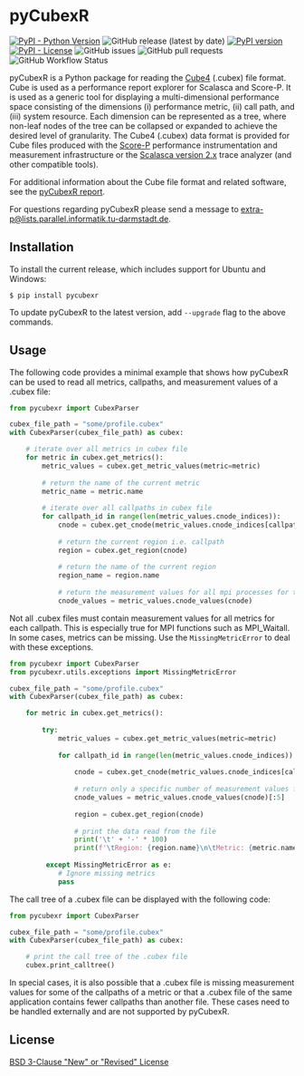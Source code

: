 # pyCubexR

[![PyPI - Python Version](https://img.shields.io/pypi/pyversions/pycubexr?style=plastic)](https://badge.fury.io/py/pycubexr)
![GitHub release (latest by date)](https://img.shields.io/github/v/release/extra-p/pycubexr?style=plastic)
[![PyPI version](https://badge.fury.io/py/pycubexr.png)](https://badge.fury.io/py/pycubexr)
[![PyPI - License](https://img.shields.io/pypi/l/pycubexr?style=plastic)](https://badge.fury.io/py/pycubexr)
![GitHub issues](https://img.shields.io/github/issues/extra-p/pycubexr?style=plastic)
![GitHub pull requests](https://img.shields.io/github/issues-pr/extra-p/pycubexr?style=plastic)
![GitHub Workflow Status](https://img.shields.io/github/workflow/status/extra-p/pycubexr/pycubexr?style=plastic)

pyCubexR is a Python package for reading the [Cube4](https://www.scalasca.org/scalasca/software/cube-4.x/download.html) (.cubex) file format. Cube is used as a performance report explorer for Scalasca and Score-P. It is used as a generic tool for displaying a multi-dimensional performance space consisting of the dimensions (i) performance metric, (ii) call path, and (iii) system resource. Each dimension can be represented as a tree, where non-leaf nodes of the tree can be collapsed or expanded to achieve the desired level of granularity. The Cube4 (.cubex) data format is provided for Cube files produced with the [Score-P](https://www.vi-hps.org/projects/score-p) performance instrumentation and measurement infrastructure or the [Scalasca version 2.x](https://www.scalasca.org/scalasca/software/scalasca-2.x/download.html) trace analyzer (and other compatible tools). 

For additional information about the Cube file format and related software, see the [pyCubexR report](./pyCubexR.pdf).

For questions regarding pyCubexR please send a message to <extra-p@lists.parallel.informatik.tu-darmstadt.de>.

## Installation

To install the current release, which includes support for Ubuntu and Windows:

```
$ pip install pycubexr
```

To update pyCubexR to the latest version, add `--upgrade` flag to the above commands.

## Usage

The following code provides a minimal example that shows how pyCubexR can be used to read all metrics, callpaths, and measurement values of a .cubex file:

```python
from pycubexr import CubexParser

cubex_file_path = "some/profile.cubex"
with CubexParser(cubex_file_path) as cubex:

    # iterate over all metrics in cubex file
    for metric in cubex.get_metrics():
        metric_values = cubex.get_metric_values(metric=metric)
        
        # return the name of the current metric
        metric_name = metric.name
        
        # iterate over all callpaths in cubex file
        for callpath_id in range(len(metric_values.cnode_indices)):
            cnode = cubex.get_cnode(metric_values.cnode_indices[callpath_id])
            
            # return the current region i.e. callpath
            region = cubex.get_region(cnode)
            
            # return the name of the current region
            region_name = region.name
            
            # return the measurement values for all mpi processes for the current metric and callpath
            cnode_values = metric_values.cnode_values(cnode)
```

Not all .cubex files must contain measurement values for all metrics for each callpath. This is especially true for MPI functions such as MPI_Waitall. In some cases, metrics can be missing. Use the `MissingMetricError` to deal with these exceptions.

```python
from pycubexr import CubexParser
from pycubexr.utils.exceptions import MissingMetricError

cubex_file_path = "some/profile.cubex"
with CubexParser(cubex_file_path) as cubex:

    for metric in cubex.get_metrics():
    
        try:
            metric_values = cubex.get_metric_values(metric=metric)
            
            for callpath_id in range(len(metric_values.cnode_indices)):
                
                cnode = cubex.get_cnode(metric_values.cnode_indices[callpath_id])
                
                # return only a specific number of measurement values for the current metric and callpath
                cnode_values = metric_values.cnode_values(cnode)[:5]
                
                region = cubex.get_region(cnode)
                
                # print the data read from the file
                print('\t' + '-' * 100)
                print(f'\tRegion: {region.name}\n\tMetric: {metric.name}\n\tMetricValues: {cnode_values})')
                
         except MissingMetricError as e:
            # Ignore missing metrics
            pass
```

The call tree of a .cubex file can be displayed with the following code:

```python
from pycubexr import CubexParser

cubex_file_path = "some/profile.cubex"
with CubexParser(cubex_file_path) as cubex:

    # print the call tree of the .cubex file
    cubex.print_calltree() 
```

In special cases, it is also possible that a .cubex file is missing measurement values for some of the callpaths of a metric or that a .cubex file of the same application contains fewer callpaths than another file. These cases need to be handled externally and are not supported by pyCubexR.

## License

[BSD 3-Clause "New" or "Revised" License](LICENSE)
